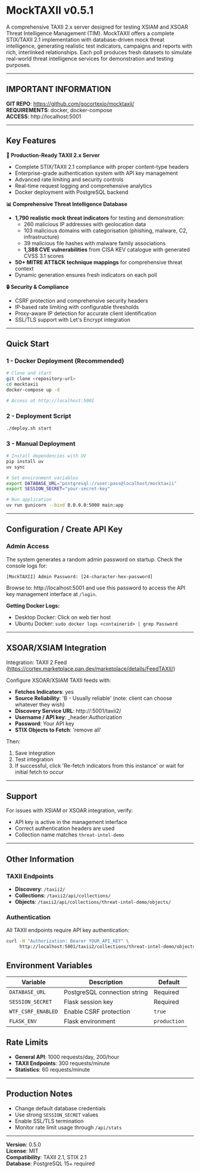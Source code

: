 
# MockTAXII v0.5.1

A comprehensive TAXII 2.x server designed for testing XSIAM and XSOAR Threat Intelligence Management (TIM). MockTAXII offers a complete STIX/TAXII 2.1 implementation with database-driven mock threat intelligence, generating realistic test indicators, campaigns and reports with rich, interlinked relationships. Each poll produces fresh datasets to simulate real-world threat intelligence services for demonstration and testing purposes.

------------------------------
## IMPORTANT INFORMATION

**GIT REPO**: https://github.com/gocortexio/mocktaxii/  
**REQUIREMENTS**: docker, docker-compose  
**ACCESS**: http://localhost:5001

------------------------------
## Key Features

**🎯 Production-Ready TAXII 2.x Server**
- Complete STIX/TAXII 2.1 compliance with proper content-type headers
- Enterprise-grade authentication system with API key management
- Advanced rate limiting and security controls
- Real-time request logging and comprehensive analytics
- Docker deployment with PostgreSQL backend

**📊 Comprehensive Threat Intelligence Database**
- **1,790 realistic mock threat indicators** for testing and demonstration:
  - 260 malicious IP addresses with geolocation data
  - 103 malicious domains with categorisation (phishing, malware, C2, infrastructure)
  - 39 malicious file hashes with malware family associations
  - **1,388 CVE vulnerabilities** from CISA KEV catalogue with generated CVSS 3.1 scores
- **50+ MITRE ATT&CK technique mappings** for comprehensive threat context
- Dynamic generation ensures fresh indicators on each poll

**🔒 Security & Compliance**
- CSRF protection and comprehensive security headers
- IP-based rate limiting with configurable thresholds
- Proxy-aware IP detection for accurate client identification
- SSL/TLS support with Let's Encrypt integration

------------------------------
## Quick Start

### 1 - Docker Deployment (Recommended)

```bash
# Clone and start
git clone <repository-url>
cd mocktaxii
docker-compose up -d

# Access at http://localhost:5001
```


### 2 - Deployment Script

```bash
./deploy.sh start
```

### 3 - Manual Deployment

```bash
# Install dependencies with UV
pip install uv
uv sync

# Set environment variables
export DATABASE_URL="postgresql://user:pass@localhost/mocktaxii"
export SESSION_SECRET="your-secret-key"

# Run application
uv run gunicorn --bind 0.0.0.0:5000 main:app
```

------------------------------
## Configuration / Create API Key

### Admin Access

The system generates a random admin password on startup. Check the console logs for:

```
[MockTAXII] Admin Password: [24-character-hex-password]
```

Browse to: http://localhost:5001 and use this password to access the API key management interface at `/login`.

**Getting Docker Logs:**
- Desktop Docker: Click on web tier host
- Ubuntu Docker: `sudo docker logs <containerid> | grep Password`

------------------------------
## XSOAR/XSIAM Integration

Integration: TAXII 2 Feed (https://cortex.marketplace.pan.dev/marketplace/details/FeedTAXII/)

Configure XSOAR/XSIAM TAXII feeds with:

- **Fetches Indicators**: yes
- **Source Reliability**: 'B - Usually reliable' (note: client can choose whatever they wish)
- **Discovery Service URL**: http://<ipaddress>:5001/taxii2/
- **Username / API key**: _header:Authorization
- **Password**: Your API key
- **STIX Objects to Fetch**: 'remove all'

Then:
1. Save integration
2. Test integration
3. If successful, click 'Re-fetch indicators from this instance' or wait for initial fetch to occur

------------------------------

## Support

For issues with XSIAM or XSOAR integration, verify:

- API key is active in the management interface
- Correct authentication headers are used
- Collection name matches `threat-intel-demo`


------------------------------
## Other Information


### TAXII Endpoints

- **Discovery**: `/taxii2/`
- **Collections**: `/taxii2/api/collections/`
- **Objects**: `/taxii2/api/collections/threat-intel-demo/objects/`

### Authentication
All TAXII endpoints require API key authentication:
```bash
curl -H "Authorization: Bearer YOUR_API_KEY" \
     http://localhost:5001/taxii2/collections/threat-intel-demo/objects/
```

## Environment Variables

| Variable | Description | Default |
|----------|-------------|---------|
| `DATABASE_URL` | PostgreSQL connection string | Required |
| `SESSION_SECRET` | Flask session key | Required |
| `WTF_CSRF_ENABLED` | Enable CSRF protection | `true` |
| `FLASK_ENV` | Flask environment | `production` |

## Rate Limits

- **General API**: 1000 requests/day, 200/hour
- **TAXII Endpoints**: 300 requests/minute
- **Statistics**: 60 requests/minute


------------------------------

## Production Notes

- Change default database credentials
- Use strong `SESSION_SECRET` values
- Enable SSL/TLS termination
- Monitor rate limit usage through `/api/stats`

---

**Version**: 0.5.0  
**License**: MIT  
**Compatibility**: TAXII 2.1, STIX 2.1  
**Database**: PostgreSQL 15+ required